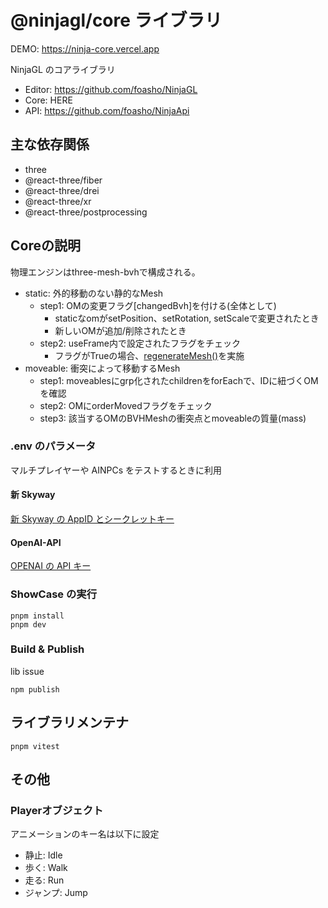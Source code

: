 # @ninjagl/core ライブラリ

DEMO: https://ninja-core.vercel.app

NinjaGL のコアライブラリ

- Editor: https://github.com/foasho/NinjaGL
- Core: HERE
- API: https://github.com/foasho/NinjaApi

## 主な依存関係

- three
- @react-three/fiber
- @react-three/drei
- @react-three/xr
- @react-three/postprocessing

## Coreの説明
物理エンジンはthree-mesh-bvhで構成される。
- static: 外的移動のない静的なMesh
  - step1: OMの変更フラグ[changedBvh]を付ける(全体として)
    - staticなomがsetPosition、setRotation, setScaleで変更されたとき
    - 新しいOMが追加/削除されたとき
  - step2: useFrame内で設定されたフラグをチェック
    - フラグがTrueの場合、[regenerateMesh()](https://github.com/gkjohnson/three-mesh-bvh/blob/master/example/skinnedMesh.js#L256C10-L256C26)を実施
- moveable: 衝突によって移動するMesh
  - step1: moveablesにgrp化されたchildrenをforEachで、IDに紐づくOMを確認
  - step2: OMにorderMovedフラグをチェック
  - step3: 該当するOMのBVHMeshの衝突点とmoveableの質量(mass)

### .env のパラメータ

マルチプレイヤーや AINPCs をテストするときに利用

#### 新 Skyway

[新 Skyway の AppID とシークレットキー](https://skyway.ntt.com/ja/)

#### OpenAI-API

[OPENAI の API キー](https://platform.openai.com/api-keys)

### ShowCase の実行

```
pnpm install
pnpm dev
```

### Build & Publish

lib issue

```
npm publish
```

## ライブラリメンテナ

```
pnpm vitest
```

## その他

### Playerオブジェクト
アニメーションのキー名は以下に設定

- 静止: Idle
- 歩く: Walk
- 走る: Run
- ジャンプ: Jump

